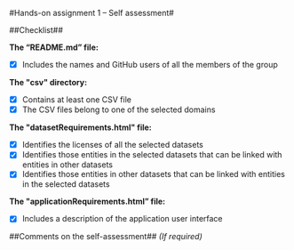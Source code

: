 #Hands-on assignment 1 – Self assessment#

##Checklist##

**The “README.md” file:**

- [X] Includes the names and GitHub users of all the members of the group

**The "csv" directory:**

- [X] Contains at least one CSV file 
- [X] The CSV files belong to one of the selected domains

**The "datasetRequirements.html" file:**

- [X] Identifies the licenses of all the selected datasets
- [X] Identifies those entities in the selected datasets that can be linked with entities in other datasets
- [X] Identifies those entities in other datasets that can be linked with entities in the selected datasets 

**The "applicationRequirements.html” file:**

- [X] Includes a description of the application user interface

##Comments on the self-assessment##
_(If required)_
